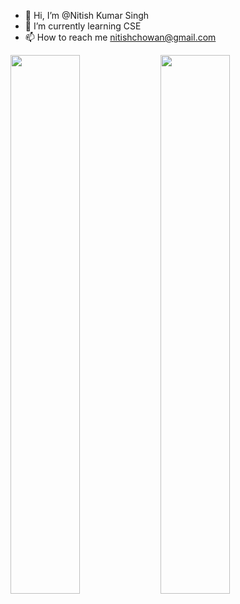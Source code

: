 - 👋 Hi, I’m @Nitish Kumar Singh
- 🌱 I’m currently learning CSE
- 📫 How to reach me nitishchowan@gmail.com
<img align="left" width= "47%" src="https://github-readme-stats.vercel.app/api?username=nitishwaa&show_icons=true&theme=radical" />
<img align="left" width= "47%" src="https://github-readme-stats.vercel.app/api/top-langs/?username=nitishwaa&layout=compact" />

